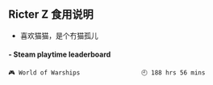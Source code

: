 ## Ricter Z 食用说明
- 喜欢猫猫，是个冇猫孤儿

<!-- steam-box start -->
#### - Steam playtime leaderboard
```text
🎮 World of Warships                 🕘 188 hrs 56 mins
```
<!-- Powered by https://github.com/YouEclipse/steam-box . -->
<!-- steam-box end -->
